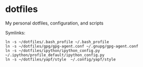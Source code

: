 # dotfiles
My personal dotfiles, configuration, and scripts

Symlinks:
```
ln -s ~/dotfiles/.bash_profile ~/.bash_profile
ln -s ~/dotfiles/gpg/gpg-agent.conf ~/.gnupg/gpg-agent.conf
ln -s ~/dotfiles/ipython/ipython_config.py ~/.ipython/profile_default/ipython_config.py
ln -s ~/dotfiles/yapf/style  ~/.config/yapf/style
```
